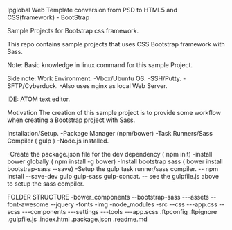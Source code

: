Ipglobal Web Template conversion from PSD to HTML5 and CSS(framework) - BootStrap


Sample Projects for Bootstrap css framework.

This repo contains sample projects that uses CSS Bootstrap framework with Sass.

Note: Basic knowledge in linux command for this sample Project.

Side note: Work Environment.
-Vbox/Ubuntu OS.
-SSH/Putty.
-SFTP/Cyberduck.
-Also uses nginx as local Web Server.

IDE: ATOM text editor.


Motivation
	The creation of this sample project is to provide some workflow when creating a Bootstrap project with Sass.

Installation/Setup.
-Package Manager (npm/bower)
-Task Runners/Sass Compiler ( gulp )
-Node.js installed.

-Create the package.json file for the dev dependency ( npm init)
-install bower globally ( npm install -g bower)
-Install bootstrap sass ( bower install bootstrap-sass --save)
-Setup the gulp task runner/sass compiler.
 -- npm install --save-dev gulp gulp-sass gulp-concat.
 -- see the gulpfile.js above to setup the sass compiler.


FOLDER STRUCTURE
-bower_components
 --bootstrap-sass
   ---assets
 --font-awesome
 --jquery
-fonts
-img
-node_modules
-src
 --css
   ---app.css
 --scss
   ---components
   ---settings
   ---tools
   ---app.scss
.ftpconfig
.ftpignore
.gulpfile.js
.index.html
.package.json
.readme.md
